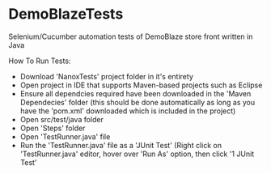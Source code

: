 # DemoBlazeTests
Selenium/Cucumber automation tests of DemoBlaze store front written in Java

How To Run Tests:
- Download 'NanoxTests' project folder in it's entirety
- Open project in IDE that supports Maven-based projects such as Eclipse
- Ensure all dependcies required have been downloaded in the 'Maven Dependecies' folder (this should be done automatically as long as you have the 'pom.xml' downloaded which is included in the project)
- Open src/test/java folder
- Open 'Steps' folder
- Open 'TestRunner.java' file
- Run the 'TestRunner.java' file as a 'JUnit Test' (Right click on 'TestRunner.java' editor, hover over 'Run As' option, then click '1 JUnit Test'
